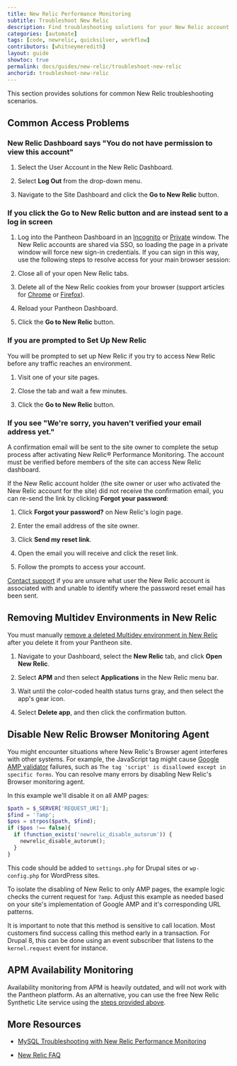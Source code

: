 ```yaml
---
title: New Relic Performance Monitoring
subtitle: Troubleshoot New Relic
description: Find troubleshooting solutions for your New Relic account.
categories: [automate]
tags: [code, newrelic, quicksilver, workflow]
contributors: [whitneymeredith]
layout: guide
showtoc: true
permalink: docs/guides/new-relic/troubleshoot-new-relic
anchorid: troubleshoot-new-relic
---
```


This section provides solutions for common New Relic troubleshooting scenarios.

## Common Access Problems

### New Relic Dashboard says "You do not have permission to view this account"

1. Select the User Account in the New Relic Dashboard.

1. Select **Log Out** from the drop-down menu. 

1. Navigate to the Site Dashboard and click the **Go to New Relic** button.

### If you click the Go to New Relic button and are instead sent to a log in screen

1. Log into the Pantheon Dashboard in an [Incognito](https://support.google.com/chrome/answer/95464) or [Private](https://support.mozilla.org/en-US/kb/private-browsing-use-firefox-without-history) window. The New Relic accounts are shared via SSO, so loading the page in a private window will force new sign-in credentials. If you can sign in this way, use the following steps to resolve access for your main browser session:

1. Close all of your open New Relic tabs.

1. Delete all of the New Relic cookies from your browser (support articles for [Chrome](https://support.google.com/chrome/answer/95647) or [Firefox](https://support.mozilla.org/en-US/kb/clear-cookies-and-site-data-firefox#w_clear-cookies-for-any-website)).

1. Reload your Pantheon Dashboard.

1. Click the **Go to New Relic** button.

### If you are prompted to Set Up New Relic

You will be prompted to set up New Relic if you try to access New Relic before any traffic reaches an environment.

1. Visit one of your site pages.

1. Close the tab and wait a few minutes.

1. Click the **Go to New Relic** button.

### If you see "We're sorry, you haven't verified your email address yet."

A confirmation email will be sent to the site owner to complete the setup process after activating New Relic&reg; Performance Monitoring. The account must be verified before members of the site can access New Relic dashboard.

If the New Relic account holder (the site owner or user who activated the New Relic account for the site) did not receive the confirmation email, you can re-send the link by clicking **Forgot your password**:

1. Click **Forgot your password?** on New Relic's login page.

1. Enter the email address of the site owner.

1. Click **Send my reset link**.

1. Open the email you will receive and click the reset link.

1. Follow the prompts to access your account.

[Contact support](/guides/support/contact-support/) if you are unsure what user the New Relic account is associated with and unable to identify where the password reset email has been sent.

## Removing Multidev Environments in New Relic

You must manually [remove a deleted Multidev environment in New Relic](https://docs.newrelic.com/docs/apm/new-relic-apm/maintenance/remove-applications-servers) after you delete it from your Pantheon site.

1. Navigate to your Dashboard, select the **New Relic** tab, and click **Open New Relic**.

1. Select **APM** and then select **Applications** in the New Relic menu bar.

1. Wait until the color-coded health status turns gray, and then select the app's gear icon.

1. Select **Delete app**, and then click the confirmation button.

## Disable New Relic Browser Monitoring Agent

You might encounter situations where New Relic's Browser agent interferes with other systems. For example, the JavaScript tag might cause [Google AMP validator](https://www.ampproject.org/docs/guides/validate.html) failures, such as `The tag 'script' is disallowed except in specific forms`. You can resolve many errors by disabling New Relic's Browser monitoring agent.

In this example we'll disable it on all AMP pages:

```php
$path = $_SERVER['REQUEST_URI'];
$find = '?amp';
$pos = strpos($path, $find);
if ($pos !== false){
  if (function_exists('newrelic_disable_autorum')) {
    newrelic_disable_autorum();
  }
}
```

This code should be added to `settings.php` for Drupal sites or `wp-config.php` for WordPress sites.

To isolate the disabling of New Relic to only AMP pages, the example logic checks the current request for `?amp`. Adjust this example as needed based on your site's implementation of Google AMP and it's corresponding URL patterns.

It is important to note that this method is sensitive to call location. Most customers find success calling this method early in a transaction. For Drupal 8, this can be done using an event subscriber that listens to the `kernel.request` event for instance.

## APM Availability Monitoring

Availability monitoring from APM is heavily outdated, and will not work with the Pantheon platform. As an alternative, you can use the free New Relic Synthetic Lite service using the [steps provided above](#configure-ping-monitors-for-availability).

## More Resources

-  [MySQL Troubleshooting with New Relic Performance Monitoring](/guides/new-relic/debug-mysql-new-relic)

- [New Relic FAQ](/guides/new-relic/new-relic-faq)

